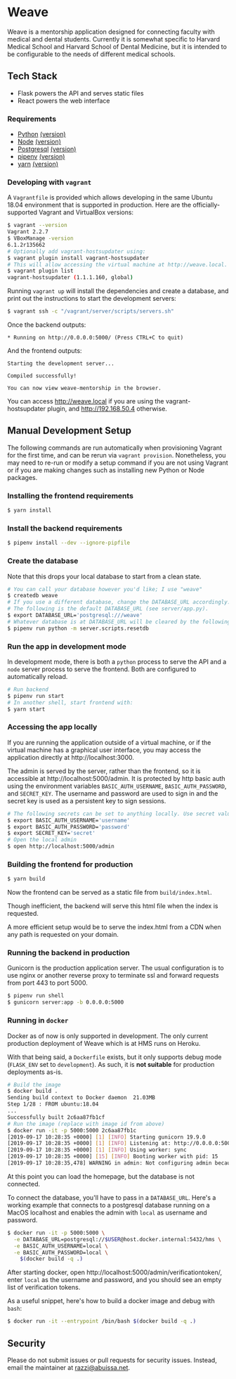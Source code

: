 # Weave

Weave is a mentorship application designed for connecting faculty with medical and dental students.
Currently it is somewhat specific to Harvard Medical School and Harvard School of Dental Medicine,
but it is intended to be configurable to the needs of different medical schools.

## Tech Stack

- Flask powers the API and serves static files
- React powers the web interface

### Requirements

- [Python](https://www.python.org/) [(version)](Pipfile#L7)
- [Node](https://nodejs.org/) [(version)](package.json#L4)
- [Postgresql](https://www.postgresql.org/) [(version)](tests/conftest.py#L11)
- [pipenv](https://github.com/pypa/pipenv#installation) [(version)](Pipfile#L8)
- [yarn](https://yarnpkg.com/en/docs/install) [(version)](package.json#L5)

### Developing with `vagrant`

A `Vagrantfile` is provided which allows developing in the same
Ubuntu 18.04 environment that is supported in production.
Here are the officially-supported Vagrant and VirtualBox versions:

```sh
$ vagrant --version
Vagrant 2.2.7
$ VBoxManage -version
6.1.2r135662
# Optionally add vagrant-hostsupdater using:
$ vagrant plugin install vagrant-hostsupdater
# This will allow accessing the virtual machine at http://weave.local.
$ vagrant plugin list
vagrant-hostsupdater (1.1.1.160, global)
```

Running `vagrant up` will install the dependencies and create a database,
and print out the instructions to start the development servers:

```sh
$ vagrant ssh -c "/vagrant/server/scripts/servers.sh"
```

Once the backend outputs:

```
* Running on http://0.0.0.0:5000/ (Press CTRL+C to quit)
```

And the frontend outputs:

```
Starting the development server...

Compiled successfully!

You can now view weave-mentorship in the browser.
```

You can access http://weave.local if you are using the vagrant-hostsupdater plugin,
and http://192.168.50.4 otherwise.

## Manual Development Setup

The following commands are run automatically when provisioning Vagrant for the first time,
and can be rerun via `vagrant provision`. Nonetheless, you may need to re-run or modify a setup command
if you are not using Vagrant or if you are making changes such as installing new Python or Node packages.

### Installing the frontend requirements

```sh
$ yarn install
```

### Install the backend requirements

```sh
$ pipenv install --dev --ignore-pipfile
```

### Create the database

Note that this drops your local database to start from a clean state.

```sh
# You can call your database however you'd like; I use "weave"
$ createdb weave
# If you use a different database, change the DATABASE_URL accordingly.
# The following is the default DATABASE_URL (see server/app.py).
$ export DATABASE_URL='postgresql:///weave'
# Whatever database is at DATABASE_URL will be cleared by the following command, so be careful!
$ pipenv run python -m server.scripts.resetdb
```

### Run the app in development mode

In development mode, there is both a `python` process to serve the API and a `node` server process to serve the frontend.
Both are configured to automatically reload.

```sh
# Run backend
$ pipenv run start
# In another shell, start frontend with:
$ yarn start
```

### Accessing the app locally

If you are running the application outside of a virtual machine, or if the
virtual machine has a graphical user interface, you may access the application
directly at http://localhost:3000.

The admin is served by the server, rather than the frontend, so it is accessible at http://localhost:5000/admin.
It is protected by http basic auth using the environment variables `BASIC_AUTH_USERNAME`,
`BASIC_AUTH_PASSWORD`, and `SECRET_KEY`. The username and password are used to sign in and the secret key is used
as a persistent key to sign sessions.

```sh
# The following secrets can be set to anything locally. Use secret values in production.
$ export BASIC_AUTH_USERNAME='username'
$ export BASIC_AUTH_PASSWORD='password'
$ export SECRET_KEY='secret'
# Open the local admin
$ open http://localhost:5000/admin
```

### Building the frontend for production

```sh
$ yarn build
```

Now the frontend can be served as a static file from `build/index.html`.

Though inefficient, the backend will serve this html file when the index is requested.

A more efficient setup would be to serve the index.html from a CDN when any path
is requested on your domain.

### Running the backend in production

Gunicorn is the production application server. The usual configuration is to use nginx or another reverse proxy
to terminate ssl and forward requests from port 443 to port 5000.

```sh
$ pipenv run shell
$ gunicorn server:app -b 0.0.0.0:5000
```

### Running in `docker`

Docker as of now is only supported in development.
The only current production deployment of Weave which is at HMS runs on Heroku.

With that being said, a `Dockerfile` exists, but it only supports debug mode (`FLASK_ENV` set to `development`).
As such, it is **not suitable** for production deployments as-is.

```sh
# Build the image
$ docker build .
Sending build context to Docker daemon  21.03MB
Step 1/28 : FROM ubuntu:18.04
...
Successfully built 2c6aa87fb1cf
# Run the image (replace with image id from above)
$ docker run -it -p 5000:5000 2c6aa87fb1c
[2019-09-17 10:28:35 +0000] [1] [INFO] Starting gunicorn 19.9.0
[2019-09-17 10:28:35 +0000] [1] [INFO] Listening at: http://0.0.0.0:5000 (1)
[2019-09-17 10:28:35 +0000] [1] [INFO] Using worker: sync
[2019-09-17 10:28:35 +0000] [15] [INFO] Booting worker with pid: 15
[2019-09-17 10:28:35,478] WARNING in admin: Not configuring admin because BASIC_AUTH_USERNAME and BASIC_AUTH_PASSWORD are not set.
```

At this point you can load the homepage, but the database is not connected.

To connect the database, you'll have to pass in a `DATABASE_URL`. Here's a
working example that connects to a postgresql database running on a MacOS
localhost and enables the admin with `local` as username and password.

```sh
$ docker run -it -p 5000:5000 \
  -e DATABASE_URL=postgresql://$USER@host.docker.internal:5432/hms \
  -e BASIC_AUTH_USERNAME=local \
  -e BASIC_AUTH_PASSWORD=local \
    $(docker build -q .)
```

After starting docker, open http://localhost:5000/admin/verificationtoken/, enter `local`
as the username and password, and you should see an empty list of verification tokens.

As a useful snippet, here's how to build a docker image and debug with `bash`:

```sh
$ docker run -it --entrypoint /bin/bash $(docker build -q .)
```

## Security

Please do not submit issues or pull requests for security issues. Instead, email the maintainer at razzi@abuissa.net.

